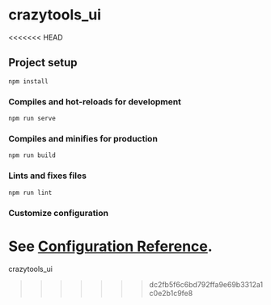 # crazytools_ui
<<<<<<< HEAD

## Project setup
```
npm install
```

### Compiles and hot-reloads for development
```
npm run serve
```

### Compiles and minifies for production
```
npm run build
```

### Lints and fixes files
```
npm run lint
```

### Customize configuration
See [Configuration Reference](https://cli.vuejs.org/config/).
=======
crazytools_ui
>>>>>>> dc2fb5f6c6bd792ffa9e69b3312a1c0e2b1c9fe8
